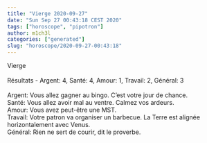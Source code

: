 ```yaml
---
title: "Vierge 2020-09-27"
date: "Sun Sep 27 00:43:18 CEST 2020"
tags: ["horoscope", "pipotron"]
author: m1ch3l
categories: ["generated"]
slug: "horoscope/2020-09-27-00:43:18"
---
```


Vierge<br>
<br>
Résultats - Argent: 4, Santé: 4, Amour: 1, Travail: 2, Général: 3<br>
<br>
Argent:  Vous allez gagner au bingo. C’est votre jour de chance.<br>
Santé:   Vous allez avoir mal au ventre. Calmez vos ardeurs.<br>
Amour:   Vous avez peut-être une MST. <br>
Travail: Votre patron va organiser un barbecue. La Terre est alignée horizontalement avec Venus.<br>
Général: Rien ne sert de courir, dit le proverbe.<br>
